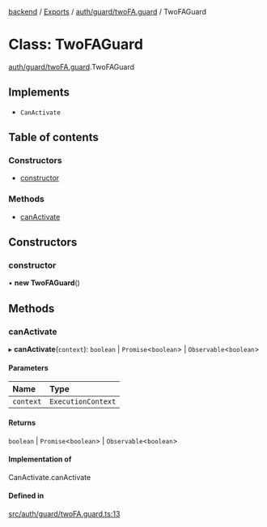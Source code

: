 [backend](../README.md) / [Exports](../modules.md) / [auth/guard/twoFA.guard](../modules/auth_guard_twoFA_guard.md) / TwoFAGuard

# Class: TwoFAGuard

[auth/guard/twoFA.guard](../modules/auth_guard_twoFA_guard.md).TwoFAGuard

## Implements

- `CanActivate`

## Table of contents

### Constructors

- [constructor](auth_guard_twoFA_guard.TwoFAGuard.md#constructor)

### Methods

- [canActivate](auth_guard_twoFA_guard.TwoFAGuard.md#canactivate)

## Constructors

### constructor

• **new TwoFAGuard**()

## Methods

### canActivate

▸ **canActivate**(`context`): `boolean` \| `Promise`<`boolean`\> \| `Observable`<`boolean`\>

#### Parameters

| Name | Type |
| :------ | :------ |
| `context` | `ExecutionContext` |

#### Returns

`boolean` \| `Promise`<`boolean`\> \| `Observable`<`boolean`\>

#### Implementation of

CanActivate.canActivate

#### Defined in

[src/auth/guard/twoFA.guard.ts:13](https://github.com/GQDeltex/ft_transcendence/blob/main/backend/src/auth/guard/twoFA.guard.ts#L13)
